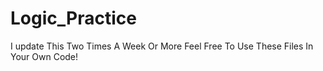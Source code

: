 # Logic_Practice
I update This Two Times A Week Or More
Feel Free To Use These Files In Your Own Code!

